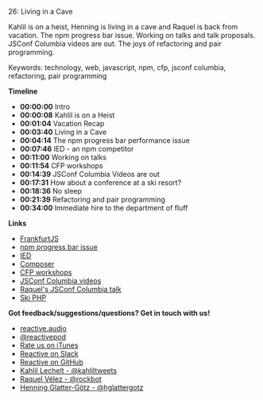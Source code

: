 26: Living in a Cave

Kahlil is on a heist, Henning is living in a cave and Raquel is back from vacation. The npm progress bar issue.
Working on talks and talk proposals. JSConf Columbia videos are out. The joys of refactoring and pair programming.

Keywords: technology, web, javascript, npm, cfp, jsconf columbia, refactoring, pair programming

**Timeline**

 - **00:00:00** Intro
 - **00:00:08** Kahlil is on a Heist
 - **00:01:04** Vacation Recap
 - **00:03:40** Living in a Cave
 - **00:04:14** The npm progress bar performance issue
 - **00:07:46** IED - an npm competitor
 - **00:11:00** Working on talks
 - **00:11:54** CFP workshops
 - **00:14:39** JSConf Columbia Videos are out
 - **00:17:31** How about a conference at a ski resort?
 - **00:18:36** No sleep
 - **00:21:39** Refactoring and pair programming
 - **00:34:00** Immediate hire to the department of fluff

**Links**

 - [FrankfurtJS](http://www.meetup.com/FrankfurtJS/)
 - [npm progress bar issue](https://github.com/npm/npm/issues/11283)
 - [IED](https://github.com/alexanderGugel/ied)
 - [Composer](https://getcomposer.org/)
 - [CFP workshops](http://scotlandjs.com/cfp/#diversity_workshops)
 - [JSConf Columbia videos](https://www.youtube.com/playlist?list=PL9pxtKnZMKEpVtBdhzgDSOCuCDDxsjnUd)
 - [Raquel's JSConf Columbia talk](https://www.youtube.com/watch?v=Iqkm2j54Bks&index=4&list=PL9pxtKnZMKEpVtBdhzgDSOCuCDDxsjnUd)
 - [Ski PHP](https://skiphp.com/)

**Got feedback/suggestions/questions? Get in touch with us!**

 - [reactive.audio][1]
 - [@reactivepod][2]
 - [Rate us on iTunes][7]
 - [Reactive on Slack][6]
 - [Reactive on GitHub][8]
 - [Kahlil Lechelt - @kahliltweets][3]
 - [Raquel Vélez - @rockbot][4]
 - [Henning Glatter-Götz - @hglattergotz][5]

[1]: http://reactive.audio "Reactive on the web"
[2]: https://twitter.com/reactivepod "Send us your feedback"
[3]: https://twitter.com/kahliltweets "Ping me on Twitter"
[4]: https://twitter.com/rockbot "The best way to get in touch with me ... don't even try email"
[5]: https://twitter.com/hglattergotz "Ping me on Twitter"
[6]: https://reactive-slack.herokuapp.com/ "Reactive on Slack"
[7]: https://itunes.apple.com/us/podcast/reactive/id1020286000 "Rate us on iTunes"
[8]: https://github.com/reactivepod "Reactive GitHub Org"
